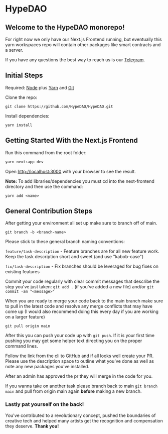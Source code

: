 # HypeDAO

## Welcome to the HypeDAO monorepo! 

For right now we only have our Next.js Frontend running, but eventually this yarn workspaces repo will contain other packages like smart contracts and a server.

If you have any questions the best way to reach us is our [Telegram](https://t.me/hypedao).

## Initial Steps
Required: [Node](https://nodejs.org/dist/latest-v12.x/) plus [Yarn](https://classic.yarnpkg.com/en/docs/install/#mac-stable) and [Git](https://git-scm.com/downloads)

Clone the repo:
```
git clone https://github.com/HypeDAO/HypeDAO.git
```

Install dependencies:
```
yarn install
```

## Getting Started With the Next.js Frontend

Run this command from the root folder:
```bash
yarn next:app dev
```

Open [http://localhost:3000](http://localhost:3000) with your browser to see the result.


**Note:** To add libraries/dependencies you must cd into the next-frontend directory and then use the command:
```
yarn add <name>
```

## General Contribution Steps
After getting your environment all set up make sure to branch off of main. 
```
git branch -b <branch-name>
```
Please stick to these general branch naming conventions:

`feature/task-description` - Feature branches are for all new feature work. Keep the task description short and sweet (and use "kabob-case")

`fix/task-description` - Fix branches should be leveraged for bug fixes on existing features

Commit your code regularly with clear commit messages that describe the step you've just taken: `git add .` (if you've added a new file) and/or `git commit -am "<message>"`

When you are ready to merge your code back to the main branch make sure to pull in the latest code and resolve any merge conflicts that may have come up (I would also recommend doing this every day if you are working on a larger feature)
```
git pull origin main
```

After this you can push your code up with `git push`. If it is your first time pushing you may get some helper text directing you on the proper command lines.

Follow the link from the cli to GitHub and if all looks well create your PR. Please use the description space to outline what you've done as well as note any new packages you've installed.

After an admin has approved the pr they will merge in the code for you.

If you wanna take on another task please branch back to main `git branch main` and pull from origin main again **before** making a new branch.

### Lastly pat yourself on the back! 
You've contributed to a revolutionary concept, pushed the boundaries of creative tech and helped many artists get the recognition and compensation they deserve. **Thank you!**